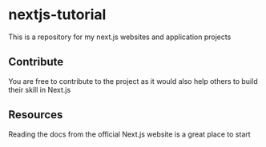 # nextjs-tutorial

This is a repository for my next.js
websites and application projects

## Contribute

You are free to contribute to the project as
it would also help others to build their skill
in Next.js

## Resources

Reading the docs from the official Next.js website
is a great place to start

